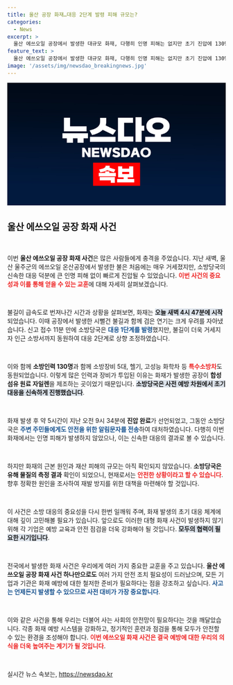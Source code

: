 ```yaml
---
title: 울산 공장 화재…대응 2단계 발령 피해 규모는?
categories:
  - News
excerpt: >
  울산 에쓰오일 공장에서 발생한 대규모 화재, 다행히 인명 피해는 없지만 초기 진압에 130명의 소방 인력이 투입되었습니다. 화재 원인은 가열장치에서 발생한 것으로 추정되며, 소방당국이 정확한 피해 규모를 조사 중입니다.
feature_text: >
  울산 에쓰오일 공장에서 발생한 대규모 화재, 다행히 인명 피해는 없지만 초기 진압에 130명의 소방 인력이 투입되었습니다. 화재 원인은 가열장치에서 발생한 것으로 추정되며, 소방당국이 정확한 피해 규모를 조사 중입니다.
image: '/assets/img/newsdao_breakingnews.jpg'
---
```


<p><img src="/assets/img/newsdao_breakingnews.jpg" alt="pcversion 속보" /></p>

<h2 data-ke-size="size26">울산 에쓰오일 공장 화재 사건</h2>

<p data-ke-size="size16">&nbsp;</p>

<p>이번 <b>울산 에쓰오일 공장 화재 사건</b>은 많은 사람들에게 충격을 주었습니다. 지난 새벽, 울산 울주군의 에쓰오일 온산공장에서 발생한 불은 처음에는 매우 거세졌지만, 소방당국의 신속한 대응 덕분에 큰 인명 피해 없이 빠르게 진압될 수 있었습니다. <b><span style="color: #ee2323;">이번 사건의 중요성과 이를 통해 얻을 수 있는 교훈</span></b>에 대해 자세히 살펴보겠습니다.</p>

<p data-ke-size="size16">&nbsp;</p>

<p>불길이 급속도로 번져나간 시간과 상황을 살펴보면, 화재는 <b><span style="background-color: #21538527;">오늘 새벽 4시 47분에 시작</span></b>되었습니다. 이때 공장에서 발생한 시뻘건 불길과 함께 검은 연기는 크게 우려를 자아냈습니다. 신고 접수 11분 만에 소방당국은 <b><span style="color: #1a5490;">대응 1단계를 발령</span></b>했지만, 불길이 더욱 거세지자 인근 소방서까지 동원하여 대응 2단계로 상향 조정하였습니다.</p>

<p data-ke-size="size16">&nbsp;</p>

<p>이와 함께 <b>소방인력 130명</b>과 함께 소방장비 5대, 헬기, 고성능 화학차 등 <b><span style="color: #ee2323;">특수소방차</span></b>도 동원되었습니다. 이렇게 많은 인력과 장비가 투입된 이유는 화재가 발생한 공장이 <b>합성섬유 원료 자일렌</b>을 제조하는 곳이었기 때문입니다. <b><span style="background-color: #21538527;">소방당국은 사전 예방 차원에서 초기 대응을 신속하게 진행했습니다</span></b>.</p>

<p data-ke-size="size16">&nbsp;</p>

<p>화재 발생 후 약 5시간이 지난 오전 9시 34분에 <b>진압 완료</b>가 선언되었고, 그동안 소방당국은 <b><span style="color: #1a5490;">주변 주민들에게도 안전을 위한 알림문자를 전송</span></b>하여 대처하였습니다. 다행히 이번 화재에서는 인명 피해가 발생하지 않았으나, 이는 신속한 대응의 결과로 볼 수 있습니다.</p>

<p data-ke-size="size16">&nbsp;</p>

<p>하지만 화재의 근본 원인과 재산 피해의 규모는 아직 확인되지 않았습니다. <b>소방당국은 유해 물질의 측정 결과</b> 확인이 되었으니, 현재로서는 <b><span style="color: #ee2323;">안전한 상황이라고 할 수 있습니다</span></b>. 향후 정확한 원인을 조사하여 재발 방지를 위한 대책을 마련해야 할 것입니다.</p>

<p data-ke-size="size16">&nbsp;</p>

<p>이 사건은 소방 대응의 중요성을 다시 한번 일깨워 주며, 화재 발생의 초기 대응 체계에 대해 깊이 고민해볼 필요가 있습니다. 앞으로도 이러한 대형 화재 사건이 발생하지 않기 위해 각 기업은 예방 교육과 안전 점검을 더욱 강화해야 될 것입니다. <b><span style="background-color: #21538527;">모두의 협력이 필요한 시기입니다</span></b>.</p>

<p data-ke-size="size16">&nbsp;</p>

<p>전국에서 발생한 화재 사건은 우리에게 여러 가지 중요한 교훈을 주고 있습니다. <b>울산 에쓰오일 공장 화재 사건 하나만으로도</b> 여러 가지 안전 조치 필요성이 드러났으며, 모든 기업과 기관은 화재 예방에 대한 철저한 준비가 필요하다는 점을 강조하고 싶습니다. <b><span style="color: #1a5490;">사고는 언제든지 발생할 수 있으므로 사전 대비가 가장 중요합니다</span></b>. </p>

<p data-ke-size="size16">&nbsp;</p>

<p>이와 같은 사건을 통해 우리는 더불어 사는 사회의 안전망이 필요하다는 것을 깨달았습니다. 각종 화재 예방 시스템을 강화하고, 정기적인 훈련과 점검을 통해 모두가 안전할 수 있는 환경을 조성해야 합니다. <b><span style="color: #ee2323;">이번 에쓰오일 화재 사건은 결국 예방에 대한 우리의 의식을 더욱 높여주는 계기가 될 것입니다</span></b>.</p>

<p data-ke-size="size16">&nbsp;</p>
실시간 뉴스 속보는, <a href="https://newsdao.kr" rel="dofollow">https://newsdao.kr</a>


